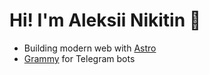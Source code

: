 # Hi! I'm Aleksii Nikitin 👋

- Building modern web with [Astro](https://astro.build)
- [Grammy](https://grammy.dev) for Telegram bots
